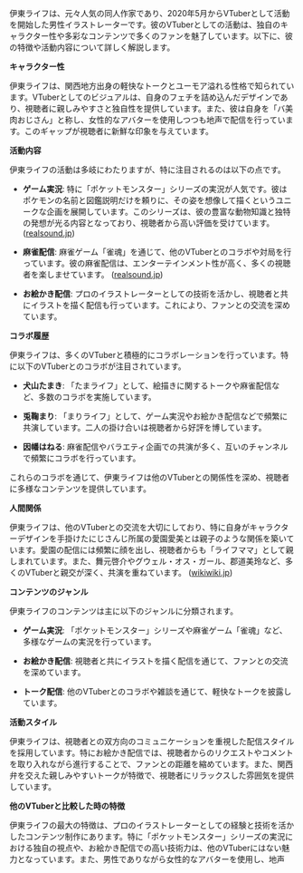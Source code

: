 伊東ライフは、元々人気の同人作家であり、2020年5月からVTuberとして活動を開始した男性イラストレーターです。彼のVTuberとしての活動は、独自のキャラクター性や多彩なコンテンツで多くのファンを魅了しています。以下に、彼の特徴や活動内容について詳しく解説します。

**キャラクター性**

伊東ライフは、関西地方出身の軽快なトークとユーモア溢れる性格で知られています。VTuberとしてのビジュアルは、自身のフェチを詰め込んだデザインであり、視聴者に親しみやすさと独自性を提供しています。また、彼は自身を「バ美肉おじさん」と称し、女性的なアバターを使用しつつも地声で配信を行っています。このギャップが視聴者に新鮮な印象を与えています。

**活動内容**

伊東ライフの活動は多岐にわたりますが、特に注目されるのは以下の点です。

- **ゲーム実況**: 特に「ポケットモンスター」シリーズの実況が人気です。彼はポケモンの名前と図鑑説明だけを頼りに、その姿を想像して描くというユニークな企画を展開しています。このシリーズは、彼の豊富な動物知識と独特の発想が光る内容となっており、視聴者から高い評価を受けています。 ([realsound.jp](https://realsound.jp/tech/2023/12/post-1518074_2.html?utm_source=openai))

- **麻雀配信**: 麻雀ゲーム「雀魂」を通じて、他のVTuberとのコラボや対局を行っています。彼の麻雀配信は、エンターテインメント性が高く、多くの視聴者を楽しませています。 ([realsound.jp](https://realsound.jp/tech/2023/12/post-1518074_2.html?utm_source=openai))

- **お絵かき配信**: プロのイラストレーターとしての技術を活かし、視聴者と共にイラストを描く配信も行っています。これにより、ファンとの交流を深めています。

**コラボ履歴**

伊東ライフは、多くのVTuberと積極的にコラボレーションを行っています。特に以下のVTuberとのコラボが注目されています。

- **犬山たまき**: 「たまライフ」として、絵描きに関するトークや麻雀配信など、多数のコラボを実施しています。

- **兎鞠まり**: 「まりライフ」として、ゲーム実況やお絵かき配信などで頻繁に共演しています。二人の掛け合いは視聴者から好評を博しています。

- **因幡はねる**: 麻雀配信やバラエティ企画での共演が多く、互いのチャンネルで頻繁にコラボを行っています。

これらのコラボを通じて、伊東ライフは他のVTuberとの関係性を深め、視聴者に多様なコンテンツを提供しています。

**人間関係**

伊東ライフは、他のVTuberとの交流を大切にしており、特に自身がキャラクターデザインを手掛けたにじさんじ所属の愛園愛美とは親子のような関係を築いています。愛園の配信には頻繁に顔を出し、視聴者からも「ライフママ」として親しまれています。また、舞元啓介やグウェル・オス・ガール、郡道美玲など、多くのVTuberと親交が深く、共演を重ねています。 ([wikiwiki.jp](https://wikiwiki.jp/nijisanji/%E3%81%AB%E3%81%98%E3%81%95%E3%82%93%E3%81%98%E8%AA%9E%E9%8C%B2%E9%9B%86/%E3%81%AB%E3%81%98%E3%81%95%E3%82%93%E3%81%98%E5%A4%96%E3%81%AE%E3%83%90%E3%83%BC%E3%83%81%E3%83%A3%E3%83%AB%E7%B3%BB%E9%96%A2%E4%BF%82%E8%80%85?utm_source=openai))

**コンテンツのジャンル**

伊東ライフのコンテンツは主に以下のジャンルに分類されます。

- **ゲーム実況**: 「ポケットモンスター」シリーズや麻雀ゲーム「雀魂」など、多様なゲームの実況を行っています。

- **お絵かき配信**: 視聴者と共にイラストを描く配信を通じて、ファンとの交流を深めています。

- **トーク配信**: 他のVTuberとのコラボや雑談を通じて、軽快なトークを披露しています。

**活動スタイル**

伊東ライフは、視聴者との双方向のコミュニケーションを重視した配信スタイルを採用しています。特にお絵かき配信では、視聴者からのリクエストやコメントを取り入れながら進行することで、ファンとの距離を縮めています。また、関西弁を交えた親しみやすいトークが特徴で、視聴者にリラックスした雰囲気を提供しています。

**他のVTuberと比較した時の特徴**

伊東ライフの最大の特徴は、プロのイラストレーターとしての経験と技術を活かしたコンテンツ制作にあります。特に「ポケットモンスター」シリーズの実況における独自の視点や、お絵かき配信での高い技術力は、他のVTuberにはない魅力となっています。また、男性でありながら女性的なアバターを使用し、地声 